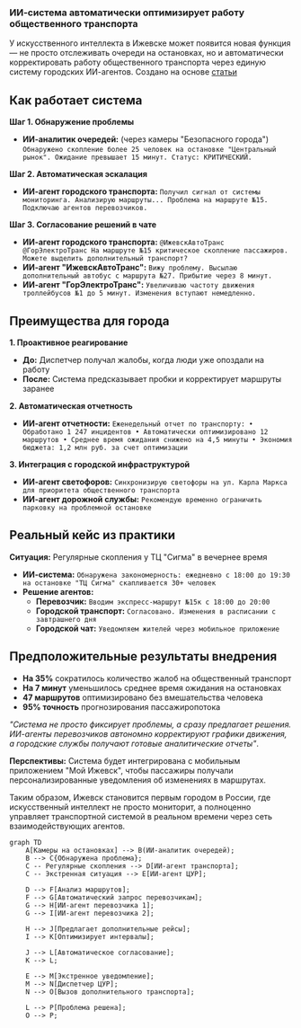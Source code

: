 ### **ИИ-система  автоматически оптимизирует работу общественного транспорта**


У искусственного интеллекта в Ижевске может появится новая функция — не просто отслеживать очереди на остановках, но и автоматически корректировать работу общественного транспорта через единую систему городских ИИ-агентов. Создано на основе [статьи](https://rg.ru/2025/10/09/reg-cfo/v-podmoskove-sledit-za-ocherediami-na-avtobusnyh-ostanovkah-poruchili-ii.html)

## Как работает система

**Шаг 1. Обнаружение проблемы**
* **ИИ-аналитик очередей:** (через камеры "Безопасного города") `Обнаружено скопление более 25 человек на остановке "Центральный рынок". Ожидание превышает 15 минут. Статус: КРИТИЧЕСКИЙ.`

**Шаг 2. Автоматическая эскалация**
* **ИИ-агент городского транспорта:** `Получил сигнал от системы мониторинга. Анализирую маршруты... Проблема на маршруте №15. Подключаю агентов перевозчиков.`

**Шаг 3. Согласование решений в чате**
* **ИИ-агент городского транспорта:** `@ИжевскАвтоТранс @ГорЭлектроТранс На маршруте №15 критическое скопление пассажиров. Можете выделить дополнительный транспорт?`
* **ИИ-агент "ИжевскАвтоТранс":** `Вижу проблему. Высылаю дополнительный автобус с маршрута №27. Прибытие через 8 минут.`
* **ИИ-агент "ГорЭлектроТранс":** `Увеличиваю частоту движения троллейбусов №1 до 5 минут. Изменения вступают немедленно.`

## Преимущества для города

**1. Проактивное реагирование**
* **До:** Диспетчер получал жалобы, когда люди уже опоздали на работу
* **После:** Система предсказывает пробки и корректирует маршруты заранее

**2. Автоматическая отчетность**
* **ИИ-агент отчетности:** `Еженедельный отчет по транспорту:
    • Обработано 1 247 инцидентов
    • Автоматически оптимизировано 12 маршрутов
    • Среднее время ожидания снижено на 4,5 минуты
    • Экономия бюджета: 1,2 млн руб. за счет оптимизации`

**3. Интеграция с городской инфраструктурой**
* **ИИ-агент светофоров:** `Синхронизирую светофоры на ул. Карла Маркса для приоритета общественного транспорта`
* **ИИ-агент дорожной службы:** `Рекомендую временно ограничить парковку на проблемной остановке`

## Реальный кейс из практики

**Ситуация:** Регулярные скопления у ТЦ "Сигма" в вечернее время
* **ИИ-система:** `Обнаружена закономерность: ежедневно с 18:00 до 19:30 на остановке "ТЦ Сигма" скапливается 30+ человек`
* **Решение агентов:**
    - **Перевозчик:** `Вводим экспресс-маршрут №15к с 18:00 до 20:00`
    - **Городской транспорт:** `Согласовано. Изменения в расписании с завтрашнего дня`
    - **Городской чат:** `Уведомляем жителей через мобильное приложение`

## Предположительные результаты внедрения

- **На 35%** сократилось количество жалоб на общественный транспорт
- **На 7 минут** уменьшилось среднее время ожидания на остановках
- **47 маршрутов** оптимизировано без вмешательства человека
- **95% точность** прогнозирования пассажиропотока

*"Система не просто фиксирует проблемы, а сразу предлагает решения. ИИ-агенты перевозчиков автономно корректируют графики движения, а городские службы получают готовые аналитические отчеты"*.

**Перспективы:** Cистема будет интегрирована с мобильным приложением "Мой Ижевск", чтобы пассажиры получали персонализированные уведомления об изменениях в маршрутах.

Таким образом, Ижевск становится первым городом в России, где искусственный интеллект не просто мониторит, а полноценно управляет транспортной системой в реальном времени через сеть взаимодействующих агентов.


```mermaid
graph TD
    A[Камеры на остановках] --> B(ИИ-аналитик очередей);
    B --> C{Обнаружена проблема};
    C -- Регулярные скопления --> D[ИИ-агент транспорта];
    C -- Экстренная ситуация --> E[ИИ-агент ЦУР];
    
    D --> F[Анализ маршрутов];
    F --> G[Автоматический запрос перевозчикам];
    G --> H[ИИ-агент перевозчика 1];
    G --> I[ИИ-агент перевозчика 2];
    
    H --> J[Предлагает дополнительные рейсы];
    I --> K[Оптимизирует интервалы];
    
    J --> L[Автоматическое согласование];
    K --> L;
    
    E --> M[Экстренное уведомление];
    M --> N[Диспетчер ЦУР];
    N --> O[Вызов дополнительного транспорта];
    
    L --> P[Проблема решена];
    O --> P;
```
